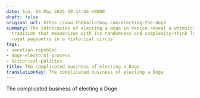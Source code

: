 ```yaml
---
date: Sun, 04 May 2025 19:14:44 +0000
draft: false
original_url: https://www.theballotboy.com/electing-the-doge
summary: The intricacies of electing a doge in Venice reveal a whimsical yet convoluted
  tradition that mesmerizes with its randomness and complexity—think lottery meets
  royal pageantry in a historical circus!
tags:
- venetian-republic
- doge-electoral-process
- historical-politics
title: The complicated business of electing a Doge
translationKey: The complicated business of electing a Doge
---
```


The complicated business of electing a Doge